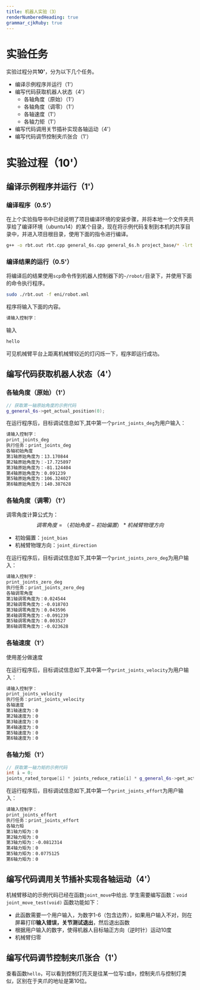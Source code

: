 ```yaml
---
title: 机器人实验（3）
renderNumberedHeading: true
grammar_cjkRuby: true
---
```


# 实验任务
实验过程分共**10'**，分为以下几个任务。
- 编译示例程序并运行（1'）
- 编写代码获取机器人状态（4'）
	- 各轴角度（原始）（1'）
	- 各轴角度（调零）（1'）
	- 各轴速度（1'）
	- 各轴力矩（1'）
- 编写代码调用关节插补实现各轴运动（4'）
- 编写代码调节控制夹爪张合（1'）

# 实验过程（10'）
## 编译示例程序并运行（1'）
### 编译程序（0.5'）
在上个实验指导书中已经说明了项目编译环境的安装步骤，并将本地一个文件夹共享给了编译环境（ubuntu14）的某个目录，现在将示例代码复制到本机的共享目录中，并进入项目根目录，使用下面的指令进行编译。

``` bash
g++ -o rbt.out rbt.cpp general_6s.cpp general_6s.h project_base/* -lrt -lpthread -std=c++11 -m32
```

### 编译结果的运行（0.5'）
将编译后的结果使用`scp`命令传到机器人控制器下的`~/robot/`目录下，并使用下面的命令执行程序。
``` bash
sudo ./rbt.out -f eni/robot.xml
```
程序将输入下面的内容。
``` bash
请输入控制字：
```
输入
```bash
hello
```
可见机械臂平台上距离机械臂较近的灯闪烁一下，程序即运行成功。

## 编写代码获取机器人状态（4'）
### 各轴角度（原始）（1'）
```c++
// 获取第一轴原始角度的示例代码
g_general_6s->get_actual_position(0);
```

在运行程序后，目标调试信息如下,其中第一个`print_joints_deg`为用户输入：

``` bash
请输入控制字：
print_joints_deg
执行任务：print_joints_deg
各轴初始角度
第1轴原始角度为：13.170844
第2轴原始角度为：-17.725897
第3轴原始角度为：-81.124404
第4轴原始角度为：0.091239
第5轴原始角度为：106.324027
第6轴原始角度为：140.387628
```

### 各轴角度（调零）（1'）
调零角度计算公式为：
$$调零角度 = （初始角度 - 初始偏置） * 机械臂物理方向$$
- 初始偏置：`joint_bias`
- 机械臂物理方向：`joint_direction`

在运行程序后，目标调试信息如下,其中第一个`print_joints_zero_deg`为用户输入：
``` bash
请输入控制字：
print_joints_zero_deg
执行任务：print_joints_zero_deg
各轴调零角度
第1轴调零角度为：0.024544
第2轴调零角度为：-0.018703
第3轴调零角度为：0.043596
第4轴调零角度为：-0.091239
第5轴调零角度为：0.003527
第6轴调零角度为：-0.023628
```

### 各轴速度（1'）
使用差分做速度

在运行程序后，目标调试信息如下,其中第一个`print_joints_velocity`为用户输入：
``` bash
请输入控制字：
print_joints_velocity
执行任务：print_joints_velocity
各轴速度
第1轴速度为：0
第2轴速度为：0
第3轴速度为：0
第4轴速度为：0
第5轴速度为：0
第6轴速度为：0

```


### 各轴力矩（1'）	
```c++
// 获取第一轴力矩的示例代码
int i = 0;
joints_rated_torque[i] * joints_reduce_ratio[i] * g_general_6s->get_actual_torque(i) / 1000.0 / 1000.0;
```

在运行程序后，目标调试信息如下,其中第一个`print_joints_effort`为用户输入：
``` bash
请输入控制字：
print_joints_effort
执行任务：print_joints_effort
各轴力矩
第1轴力矩为：0
第2轴力矩为：0
第3轴力矩为：-0.0812314
第4轴力矩为：0
第5轴力矩为：0.0775125
第6轴力矩为：0

```

## 编写代码调用关节插补实现各轴运动（4'）

机械臂移动的示例代码已经在函数`joint_move`中给出.
学生需要编写函数：`void joint_move_test(void)`
函数功能如下：
 - 此函数需要一个用户输入，为数字1-6（包含边界），如果用户输入不对，则在屏幕打印**输入错误，关节测试退出**，然后退出函数
 - 根据用户输入的数字，使得机器人目标轴正方向（逆时针）运动10度
 - 机械臂归零

## 编写代码调节控制夹爪张合（1'）
查看函数`hello`，可以看到控制灯亮灭是往某一位写`1`或`0`，控制夹爪与控制灯类似，区别在于夹爪的地址是第10位。